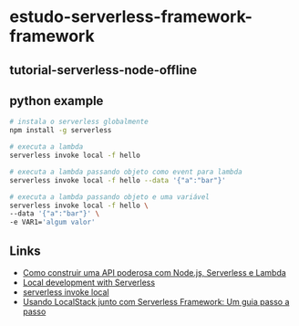 # estudo-serverless-framework-framework

## tutorial-serverless-node-offline

## python example
```bash
# instala o serverless globalmente
npm install -g serverless

# executa a lambda
serverless invoke local -f hello

# executa a lambda passando objeto como event para lambda
serverless invoke local -f hello --data '{"a":"bar"}'

# executa a lambda passando objeto e uma variável
serverless invoke local -f hello \
--data '{"a":"bar"}' \
-e VAR1='algum valor'
```

## Links
- [Como construir uma API poderosa com Node.js, Serverless e Lambda](https://how.kovi.work/construindo-uma-aplica%C3%A7%C3%A3o-serverless-do-zero-cd0d70527d61)
- [Local development with Serverless](https://towardsaws.com/local-development-with-serverless-46a219876a67)
- [serverless invoke local](https://www.serverless.com/framework/docs/providers/aws/cli-reference/invoke-local)
- [Usando LocalStack junto com Serverless Framework: Um guia passo a passo](https://www.linkedin.com/pulse/usando-localstack-junto-com-serverless-framework-um-guia-felipe/?originalSubdomain=pt)
